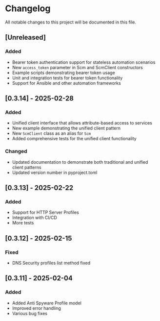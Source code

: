 # Changelog

All notable changes to this project will be documented in this file.

## [Unreleased]

### Added
- Bearer token authentication support for stateless automation scenarios
- New `access_token` parameter in Scm and ScmClient constructors
- Example scripts demonstrating bearer token usage
- Unit and integration tests for bearer token functionality
- Support for Ansible and other automation frameworks

## [0.3.14] - 2025-02-28

### Added
- Unified client interface that allows attribute-based access to services
- New example demonstrating the unified client pattern
- New `ScmClient` class as an alias for `Scm`
- Added comprehensive tests for the unified client functionality

### Changed
- Updated documentation to demonstrate both traditional and unified client patterns
- Updated version number in pyproject.toml

## [0.3.13] - 2025-02-22

### Added
- Support for HTTP Server Profiles
- Integration with CI/CD
- More tests

## [0.3.12] - 2025-02-15

### Fixed
- DNS Security profiles list method fixed

## [0.3.11] - 2025-02-04

### Added
- Added Anti Spyware Profile model
- Improved error handling
- Various bug fixes
